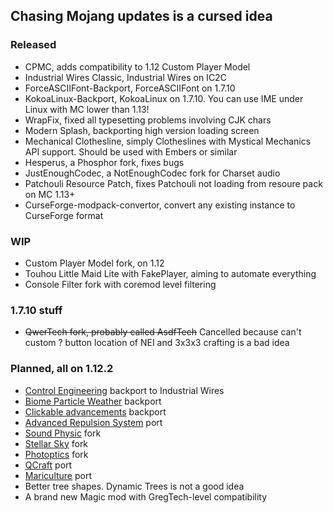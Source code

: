 ## Chasing Mojang updates is a cursed idea
### Released
 - CPMC, adds compatibility to 1.12 Custom Player Model
 - Industrial Wires Classic, Industrial Wires on IC2C
 - ForceASCIIFont-Backport, ForceASCIIFont on 1.7.10
 - KokoaLinux-Backport, KokoaLinux on 1.7.10. You can use IME under Linux with MC lower than 1.13!
 - WrapFix, fixed all typesetting problems involving CJK chars
 - Modern Splash, backporting high version loading screen
 - Mechanical Clothesline, simply Clotheslines with Mystical Mechanics API support. Should be used with Embers or similar
 - Hesperus, a Phosphor fork, fixes bugs
 - JustEnoughCodec, a NotEnoughCodec fork for Charset audio
 - Patchouli Resource Patch, fixes Patchouli not loading from resoure pack on MC 1.13+
 - CurseForge-modpack-convertor, convert any existing instance to CurseForge format
### WIP
 - Custom Player Model fork, on 1.12
 - Touhou Little Maid Lite with FakePlayer, aiming to automate everything
 - Console Filter fork with coremod level filtering
### 1.7.10 stuff
 - ~~QwerTech fork, probably called AsdfTech~~ Cancelled because can't custom ? button location of NEI and 3x3x3 crafting is a bad idea
### Planned, all on 1.12.2
 - [Control Engineering](https://www.curseforge.com/minecraft/mc-mods/control-engineering) backport to Industrial Wires
 - [Biome Particle Weather](https://www.curseforge.com/minecraft/mc-mods/biome-particle-weather) backport
 - [Clickable advancements](https://www.curseforge.com/minecraft/mc-mods/clickable-advancements) backport
 - [Advanced Repulsion System](https://forum.industrial-craft.net/thread/6874-ic2-exp-1-7-10-advanced-repulsion-systems/) port
 - [Sound Physic](https://github.com/djpadbit/Sound-Physics/) fork
 - [Stellar Sky](https://www.curseforge.com/minecraft/mc-mods/stellar-sky) fork
 - [Photoptics](https://www.curseforge.com/minecraft/mc-mods/photoptics) fork
 - [QCraft](https://github.com/TeacherGaming/qcraft-mod) port
 - [Mariculture](https://www.curseforge.com/minecraft/mc-mods/mariculture) port
 - Better tree shapes. Dynamic Trees is not a good idea
 - A brand new Magic mod with GregTech-level compatibility

<!--
**kappa-maintainer/kappa-maintainer** is a ✨ _special_ ✨ repository because its `README.md` (this file) appears on your GitHub profile.

Here are some ideas to get you started:

- 🔭 I’m currently working on ...
- 🌱 I’m currently learning ...
- 👯 I’m looking to collaborate on ...
- 🤔 I’m looking for help with ...
- 💬 Ask me about ...
- 📫 How to reach me: ...
- 😄 Pronouns: ...
- ⚡ Fun fact: ...
-->
